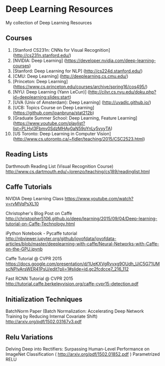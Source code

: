 # Deep Learning Resources
My collection of Deep Learning Resources


## Courses

1. [Stanford CS231n: CNNs for Visual Recognition] (http://cs231n.stanford.edu/)
2. [NVIDIA: Deep Learning] (https://developer.nvidia.com/deep-learning-courses)
3. [Stanford: Deep Learning for NLP] (http://cs224d.stanford.edu/)
4. [CMU: Deep Learning] (http://deeplearning.cs.cmu.edu/)
5. [Princeton: Deep Learning] (https://www.cs.princeton.edu/courses/archive/spring16/cos495/)
6. [NYU: Deep Learning (Yann LeCun)] (http://cilvr.cs.nyu.edu/doku.php?id=deeplearning:slides:start)
7. [UVA (Univ of Amsterdam): Deep Learning] (http://uvadlc.github.io/)
8. [UCB: Topics Course on Deep Learning] (https://github.com/joanbruna/stat212b)
9. [Graduate Summer School: Deep Learning, Feature Learning] (https://www.youtube.com/playlist?list=PLHyI3Fbmv0SdzMHAy0aN59oYnLy5vyyTA)
10. [US Toronto: Deep Learning in Computer Vision] (http://www.cs.utoronto.ca/~fidler/teaching/2015/CSC2523.html)




## Reading Lists

Darthmouth Reading List (Visual Recognition Course) http://www.cs.dartmouth.edu/~lorenzo/teaching/cs189/readinglist.html


## Caffe Tutorials

NVIDIA Deep Learning Class https://www.youtube.com/watch?v=rvMVqPsXL10

Christopher's Blog Post on Caffe http://christopher5106.github.io/deep/learning/2015/09/04/Deep-learning-tutorial-on-Caffe-Technology.html

iPython Notebook - Pycaffe tutorial http://nbviewer.jupyter.org/github/joyofdata/joyofdata-articles/blob/master/deeplearning-with-caffe/Neural-Networks-with-Caffe-on-the-GPU.ipynb

Caffe Tutorial @ CVPR 2015 https://docs.google.com/presentation/d/1UeKXVgRvvxg9OUdh_UiC5G71UMscNPlvArsWER41PsU/edit?pli=1#slide=id.gc2fcdcce7_216_112

Fast RCNN Tutorial @ CVPR 2015 http://tutorial.caffe.berkeleyvision.org/caffe-cvpr15-detection.pdf


## Initialization Techniques

BatchNorm Paper (Batch Normalization: Accelerating Deep Network Training by Reducing Internal Covariate Shift) http://arxiv.org/pdf/1502.03167v3.pdf


## Relu Variations

Delving Deep into Rectifiers: Surpassing Human-Level Performance on ImageNet Classification
( http://arxiv.org/pdf/1502.01852.pdf ) Parametrized RELU
